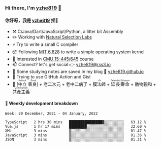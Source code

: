 ### Hi there, I'm [yzhe819](https://github.com/yzhe819) 👋

#### 你好呀，我是 [yzhe819](https://github.com/yzhe819) 捏👋

- :hammer_and_pick: C/Java/Dart/JavaScript/Python, a litter bit Assembly
- :pencil2: Working with [Natural Selection Labs](https://github.com/NaturalSelectionLabs)
- ⚡ Try to write a small C compiler
- 📦 Following [MIT 6.828](https://pdos.csail.mit.edu/6.828/2018/overview.html) to write a simple operating system kernel
- 🧪 Interested in [CMU 15-445/645](https://15445.courses.cs.cmu.edu/fall2020/) course
- 📫 Connect? let's get social 👉 yzhe819@rss3.io
- :scroll: Some studying notes are saved in my blog :space_invader: [yzhe819.github.io](https://yzhe819.github.io/)
- 🌟 Trying to use GitHub Action and Gist
- 🔑 <ruby>[中立 善良]<rp>（</rp><rt>Neutral Good</rt><rp>）</rp></ruby> + 老二次元 + 老中二病了 + <ruby>膜法師<rp>（</rp><rt>+1s</rt><rp>）</rp></ruby> + <ruby>延長壽命<rp>（</rp><rt>Extended Lifespan</rt><rp>）</rp></ruby> + 動物親和 + <ruby>共產主義<rp>（</rp><rt>Communism</rt><rp>）</rp></ruby>



#### 📝 Weekly development breakdown

<!--START_SECTION:waka-->
```text
Week: 29 December, 2021 - 04 January, 2022

TypeScript   2 hrs 30 mins   ███████████████▓░░░░░░░░░   63.12 % 
Vue.js       1 hr 17 mins    ████████░░░░░░░░░░░░░░░░░   32.60 % 
XML          3 mins          ▒░░░░░░░░░░░░░░░░░░░░░░░░   01.47 % 
JavaScript   3 mins          ▒░░░░░░░░░░░░░░░░░░░░░░░░   01.36 % 
JSON         3 mins          ▒░░░░░░░░░░░░░░░░░░░░░░░░   01.31 % 
```
<!--END_SECTION:waka-->



